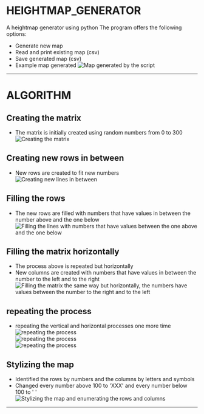 # HEIGHTMAP_GENERATOR
A heightmap generator using python
The program offers the following options:
* Generate new map
* Read and print existing map (csv)
* Save generated map (csv)
* Example map generated
![Map generated by the script](/images/map.png)

----

# ALGORITHM

## Creating the matrix 
* The matrix is initially created using random numbers from 0 to 300 <br>
![Creating the matrix](/images/fig1.png) <br>
## Creating new rows in between 
* New rows are created to fit new numbers <br>
![Creating new lines in between](/images/fig2.png) <br>
## Filling the rows 
* The new rows are filled with numbers that have values in between the number above and the one below <br>
![Filling the lines with numbers that have values between the one above and the one below](/images/fig3.png) <br>
## Filling the matrix horizontally 
* The process above is repeated but horizontally
* New columns are created with numbers that have values in between the number to the left and to the right <br>
![Filling the matrix the same way but horizontally, the numbers have values between the number to the right and to the left](/images/fig4.png) <br>
## repeating the process 
* repeating the vertical and horizontal processes one more time <br>
![repeating the process](/images/fig5.png) <br>
![repeating the process](/images/fig6.png) <br>
![repeating the process](/images/fig7.png) <br>
## Stylizing the map 
* Identified the rows by numbers and the columns by letters and symbols
* Changed every number above 100 to 'XXX' and every number below 100 to ' ' <br>
![Stylizing the map and enumerating the rows and columns](/images/fig8.png) <br>

----
